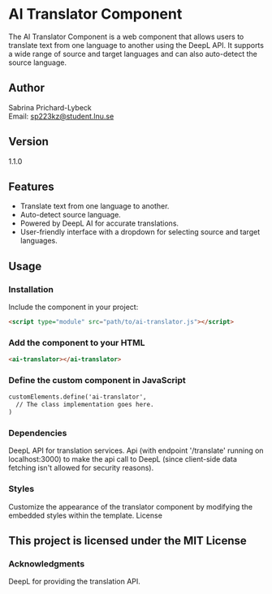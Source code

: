 # AI Translator Component

The AI Translator Component is a web component that allows users to translate text from one language to another using the DeepL API. It supports a wide range of source and target languages and can also auto-detect the source language.

## Author

Sabrina Prichard-Lybeck  
Email: <sp223kz@student.lnu.se>

## Version

1.1.0

## Features

- Translate text from one language to another.
- Auto-detect source language.
- Powered by DeepL AI for accurate translations.
- User-friendly interface with a dropdown for selecting source and target languages.

## Usage

### Installation

Include the component in your project:

```html
<script type="module" src="path/to/ai-translator.js"></script>
```

### Add the component to your HTML

```html
<ai-translator></ai-translator>
```

### Define the custom component in JavaScript

```html
customElements.define('ai-translator',
  // The class implementation goes here.
) 
```

### Dependencies

DeepL API for translation services.
Api (with endpoint '/translate' running on localhost:3000) to make the api call to DeepL (since client-side data fetching isn't allowed for security reasons).

### Styles

Customize the appearance of the translator component by modifying the embedded styles within the template.
License

## This project is licensed under the MIT License

### Acknowledgments

DeepL for providing the translation API.
